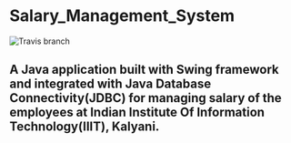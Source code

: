 # Salary_Management_System 
![Travis branch](https://travis-ci.org/prateekguptaiiitk/Salary_Management_System.svg?branch=master)


## A Java application built with Swing framework and integrated with Java Database Connectivity(JDBC) for managing salary of the employees at Indian Institute Of Information Technology(IIIT), Kalyani.

